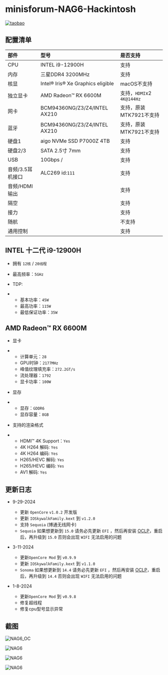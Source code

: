 # minisforum-NAG6-Hackintosh

[![taobao](./ScreenShots/NAG6_taobao.png)](https://item.taobao.com/item.htm?id=642072893983)

## 配置清单

| 部件             | 型号                              | 是否支持                  |
| :--------------- | :-------------------------------- | :------------------------ |
| CPU              | INTEL i9-12900H                   | 支持                      |
| 内存             | 三星DDR4 3200MHz                  | 支持                      |
| 核显             | Intel® Iris® Xe Graphics eligible | macOS不支持               |
| 独立显卡         | AMD Radeon™ RX 6600M              | 支持，`HDMI`x2 `4K@144Hz` |
| 网卡             | BCM94360NG/Z3/Z4/INTEL AX210      | 支持，原装MTK7921不支持   |
| 蓝牙             | BCM94360NG/Z3/Z4/INTEL AX210      | 支持，原装MTK7921不支持   |
| 硬盘1            | aigo NVMe SSD P7000Z 4TB          | 支持                      |
| 硬盘2/3          | SATA 2.5寸 7mm                    | 支持                      |
| USB              | 10Gbps /                          | 支持                      |
| 音频/3.5耳机接口 | ALC269 id:`111`                   | 支持                      |
| 音频/HDMI输出    |                                   | 支持                      |
| 隔空             |                                   | 支持                      |
| 接力             |                                   | 支持                      |
| 随航             |                                   | 不支持                    |
| 通用控制         |                                   | 支持                      |

## INTEL 十二代 i9-12900H

- 拥有 `12核`  / `20线程`

- 最高频率：`5GHz`

- TDP:

- - 基本功率：`45W`
  - 最高功率：`115W`
  - 最低保证功率：`35W`

## AMD Radeon™ RX 6600M

- 显卡

- - 计算单元：`28`
  - GPU时钟：`2177MHz`
  - 峰值纹理填充率：`272.2GT/s`
  - 流处理器：`1792`
  - 显卡功率：`100W`

- 显存

- - 显存：`GDDR6` 
  - 显存容量：`8GB`

- 支持的渲染格式

- - HDMI™ 4K Support：`Yes`
  - 4K H264 解码: `Yes`
  - 4K H264 编码: `Yes`
  - H265/HEVC 解码: `Yes`
  - H265/HEVC 编码: `Yes`
  - AV1 解码: `Yes`

## 更新日志

- 9-29-2024

  - 更新 `OpenCore` `v1.0.2` 开发版
  - 更新 `IOSkywalkFamily.kext` 到 `v1.2.0`
  - 支持 `Sequoia` (博通无线网卡)
  - `Sequoia` 如果想更新到 `15.0` 请务必先更新 `EFI` ，然后再安装 [OCLP](https://pan.daliansky.net/APPS/OCLP/OCLP.md)，重启后，再升级到 `15.0` 否则会出现 `WIFI` 无法启用的问题

- 3-11-2024

  - 更新`OpenCore Mod` 到 `v0.9.9`
  - 更新 `IOSkywalkFamily.kext` 到 `v1.1.0`
  - `Sonoma` 如果想更新到 `14.4` 请务必先更新 `EFI` ，然后再安装 [OCLP](https://pan.daliansky.net/APPS/OCLP/OCLP.md)，重启后，再升级到 `14.4` 否则会出现 `WIFI` 无法启用的问题

- 1-8-2024

  - 更新`OpenCore Mod` 到 `v0.9.8`
  - 修复超线程
  - 修复cpu型号显示异常

  

## 截图

![NAG6_OC](./ScreenShots/NAG6_Sequoia.png)

![NAG6](./ScreenShots/About_NAG6.png)

![NAG6](./ScreenShots/CINEBENCH_R23_FOR_NAG6.png)

![NAG6](./ScreenShots/NAG6.png)
